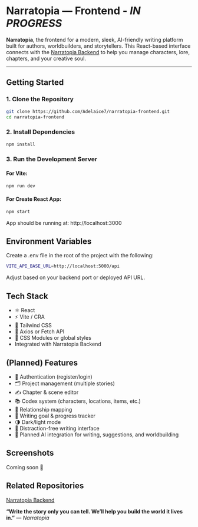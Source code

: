 # Narratopia — Frontend - *IN PROGRESS*

**Narratopia**, the frontend for a modern, sleek, AI-friendly writing platform built for authors, worldbuilders, and storytellers.
This React-based interface connects with the [Narratopia Backend](https://github.com/Adelaice7/narratopia-backend) to help you manage characters, lore, chapters, and your creative soul.

---

## Getting Started

### 1. Clone the Repository

```bash
git clone https://github.com/Adelaice7/narratopia-frontend.git
cd narratopia-frontend
```

### 2. Install Dependencies

```bash
npm install
```

###  3. Run the Development Server

#### For Vite:

```bash
npm run dev
```

#### For Create React App:

```bash
npm start
```

App should be running at: http://localhost:3000

## Environment Variables
Create a .env file in the root of the project with the following:

```bash
VITE_API_BASE_URL=http://localhost:5000/api
```

Adjust based on your backend port or deployed API URL.

## Tech Stack
- ⚛️ React
- ⚡ Vite / CRA
- 🎨 Tailwind CSS
- 📡 Axios or Fetch API
- 💅 CSS Modules or global styles
- Integrated with Narratopia Backend

## (Planned) Features
- 🔐 Authentication (register/login)
- 🗂️ Project management (multiple stories)
- ✍️ Chapter & scene editor
- 📚 Codex system (characters, locations, items, etc.)
- 🧠 Relationship mapping
- 🏁 Writing goal & progress tracker
- 🌗 Dark/light mode
- 🎯 Distraction-free writing interface
- 🧠 Planned AI integration for writing, suggestions, and worldbuilding

## Screenshots
Coming soon 👀

## Related Repositories
[Narratopia Backend](https://github.com/Adelaice7/narratopia-backend)


**“Write the story only you can tell. We’ll help you build the world it lives in.”** — *Narratopia*